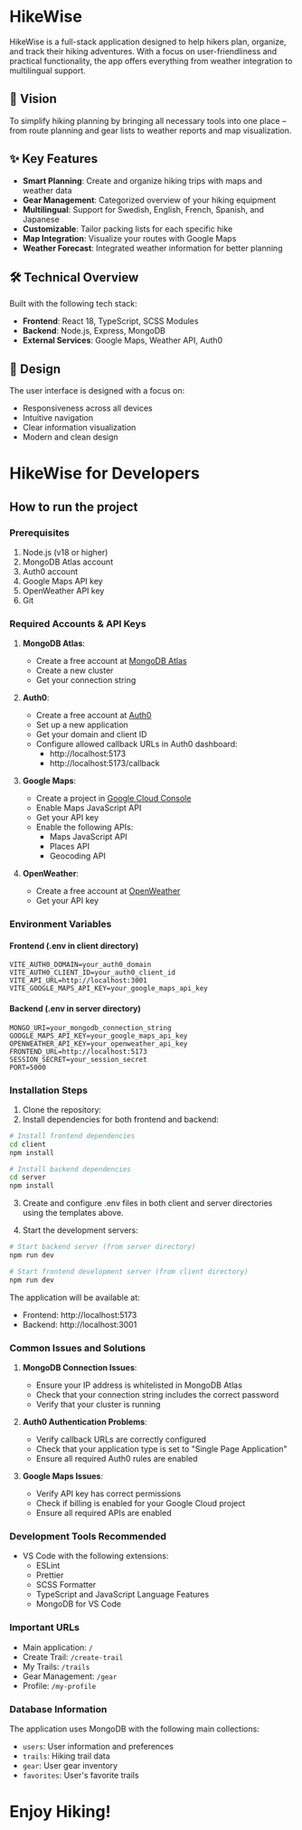 # HikeWise

HikeWise is a full-stack application designed to help hikers plan, organize, and track their hiking adventures. With a focus on user-friendliness and practical functionality, the app offers everything from weather integration to multilingual support.

## 🎯 Vision

To simplify hiking planning by bringing all necessary tools into one place – from route planning and gear lists to weather reports and map visualization.

## ✨ Key Features

- **Smart Planning**: Create and organize hiking trips with maps and weather data
- **Gear Management**: Categorized overview of your hiking equipment
- **Multilingual**: Support for Swedish, English, French, Spanish, and Japanese
- **Customizable**: Tailor packing lists for each specific hike
- **Map Integration**: Visualize your routes with Google Maps
- **Weather Forecast**: Integrated weather information for better planning

## 🛠️ Technical Overview

Built with the following tech stack:
- **Frontend**: React 18, TypeScript, SCSS Modules
- **Backend**: Node.js, Express, MongoDB
- **External Services**: Google Maps, Weather API, Auth0

## 🎨 Design

The user interface is designed with a focus on:
- Responsiveness across all devices
- Intuitive navigation
- Clear information visualization
- Modern and clean design


# HikeWise for Developers
## How to run the project
### Prerequisites

1. Node.js (v18 or higher)
2. MongoDB Atlas account
3. Auth0 account
4. Google Maps API key
5. OpenWeather API key
6. Git

### Required Accounts & API Keys

1. **MongoDB Atlas**:
   - Create a free account at [MongoDB Atlas](https://www.mongodb.com/cloud/atlas)
   - Create a new cluster
   - Get your connection string

2. **Auth0**:
   - Create a free account at [Auth0](https://auth0.com/)
   - Set up a new application
   - Get your domain and client ID
   - Configure allowed callback URLs in Auth0 dashboard:
     - http://localhost:5173
     - http://localhost:5173/callback

3. **Google Maps**:
   - Create a project in [Google Cloud Console](https://console.cloud.google.com/)
   - Enable Maps JavaScript API
   - Get your API key
   - Enable the following APIs:
     - Maps JavaScript API
     - Places API
     - Geocoding API

4. **OpenWeather**:
   - Create a free account at [OpenWeather](https://openweathermap.org/)
   - Get your API key

### Environment Variables

#### Frontend (.env in client directory)
```
VITE_AUTH0_DOMAIN=your_auth0_domain
VITE_AUTH0_CLIENT_ID=your_auth0_client_id
VITE_API_URL=http://localhost:3001
VITE_GOOGLE_MAPS_API_KEY=your_google_maps_api_key
```

#### Backend (.env in server directory)
```
MONGO_URI=your_mongodb_connection_string
GOOGLE_MAPS_API_KEY=your_google_maps_api_key
OPENWEATHER_API_KEY=your_openweather_api_key
FRONTEND_URL=http://localhost:5173
SESSION_SECRET=your_session_secret
PORT=5000
```

### Installation Steps

1. Clone the repository:
2. Install dependencies for both frontend and backend:
```bash
# Install frontend dependencies
cd client
npm install

# Install backend dependencies
cd server
npm install
```

3. Create and configure .env files in both client and server directories using the templates above.

4. Start the development servers:
```bash
# Start backend server (from server directory)
npm run dev

# Start frontend development server (from client directory)
npm run dev
```

The application will be available at:
- Frontend: http://localhost:5173
- Backend: http://localhost:3001

### Common Issues and Solutions

1. **MongoDB Connection Issues**:
   - Ensure your IP address is whitelisted in MongoDB Atlas
   - Check that your connection string includes the correct password
   - Verify that your cluster is running

2. **Auth0 Authentication Problems**:
   - Verify callback URLs are correctly configured
   - Check that your application type is set to "Single Page Application"
   - Ensure all required Auth0 rules are enabled

3. **Google Maps Issues**:
   - Verify API key has correct permissions
   - Check if billing is enabled for your Google Cloud project
   - Ensure all required APIs are enabled

### Development Tools Recommended

- VS Code with the following extensions:
  - ESLint
  - Prettier
  - SCSS Formatter
  - TypeScript and JavaScript Language Features
  - MongoDB for VS Code

### Important URLs
- Main application: `/`
- Create Trail: `/create-trail`
- My Trails: `/trails`
- Gear Management: `/gear`
- Profile: `/my-profile`

### Database Information

The application uses MongoDB with the following main collections:
- `users`: User information and preferences
- `trails`: Hiking trail data
- `gear`: User gear inventory
- `favorites`: User's favorite trails


# Enjoy Hiking! 




